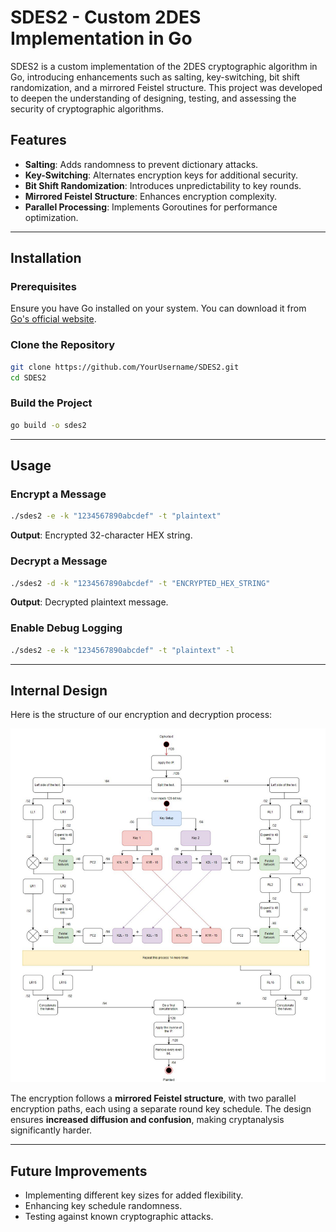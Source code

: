 # SDES2 - Custom 2DES Implementation in Go  

SDES2 is a custom implementation of the 2DES cryptographic algorithm in Go, introducing enhancements such as salting, key-switching, bit shift randomization, and a mirrored Feistel structure. This project was developed to deepen the understanding of designing, testing, and assessing the security of cryptographic algorithms.

## Features  
- **Salting**: Adds randomness to prevent dictionary attacks.  
- **Key-Switching**: Alternates encryption keys for additional security.  
- **Bit Shift Randomization**: Introduces unpredictability to key rounds.  
- **Mirrored Feistel Structure**: Enhances encryption complexity.  
- **Parallel Processing**: Implements Goroutines for performance optimization.  

---

## Installation  

### Prerequisites  
Ensure you have Go installed on your system. You can download it from [Go's official website](https://go.dev/dl/).  

### Clone the Repository  
```sh
git clone https://github.com/YourUsername/SDES2.git
cd SDES2
```

### Build the Project  
```sh
go build -o sdes2
```

---

## Usage  

### Encrypt a Message  
```sh
./sdes2 -e -k "1234567890abcdef" -t "plaintext"
```
**Output**: Encrypted 32-character HEX string.  

### Decrypt a Message  
```sh
./sdes2 -d -k "1234567890abcdef" -t "ENCRYPTED_HEX_STRING"
```
**Output**: Decrypted plaintext message.  

### Enable Debug Logging  
```sh
./sdes2 -e -k "1234567890abcdef" -t "plaintext" -l
```

---

## Internal Design  
Here is the structure of our encryption and decryption process:  

<img src="extra/sdes2-feistel-diagram.png"> 

The encryption follows a **mirrored Feistel structure**, with two parallel encryption paths, each using a separate round key schedule. The design ensures **increased diffusion and confusion**, making cryptanalysis significantly harder.

---

## Future Improvements  
- Implementing different key sizes for added flexibility.  
- Enhancing key schedule randomness.  
- Testing against known cryptographic attacks.  
